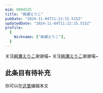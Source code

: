 ```yaml
---
mid: 9004535
title: "絢瀬えりこ"
pubDate: "2024-11-04T11:22:15.515Z"
updatedDate: "2024-11-04T11:22:15.515Z"
profile:
  {
    Nickname: ["絢瀬えりこ"],
  }
---
```


关注[絢瀬えりこ](https://space.bilibili.com/9004535)谢谢喵~ 关注[絢瀬えりこ](https://space.bilibili.com/9004535)谢谢喵~

## 此条目有待补充
你可以在[这里](https://github.com/Yuhanawa/VTuber.ICU-Content/edit/master/v/絢瀬えりこ/index.md)编辑本文
